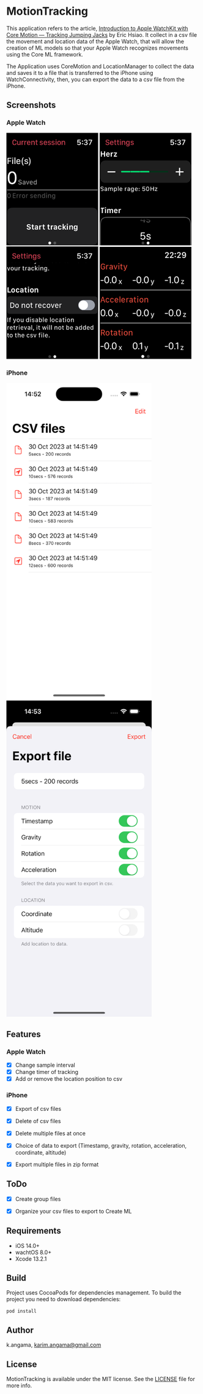 # MotionTracking

This application refers to the article, [Introduction to Apple WatchKit with Core Motion — Tracking Jumping Jacks](https://heartbeat.comet.ml/introduction-to-apple-watchkit-with-core-motion-tracking-jumping-jacks-259ee80d1210) by Eric Hsiao.
It collect in a csv file the movement and location data of the Apple Watch, that will allow the creation of ML models so that your Apple Watch recognizes movements using the Core ML framework.

The Application uses CoreMotion and LocationManager to collect the data and saves it to a file that is transferred to the iPhone using WatchConnectivity, then, you can export the data to a csv file from the iPhone.


## Screenshots

### Apple Watch 
<img src="Screenshots/screenshot-applewatch-1.png" width="240" /> <img src="Screenshots/screenshot-applewatch-2.png" width="240" /> <img src="Screenshots/screenshot-applewatch-3.png" width="240" /> <img src="Screenshots/screenshot-applewatch-4.png" width="240" />

### iPhone
<img src="Screenshots/screenshot-iphone-1.png" width="380" /> <img src="Screenshots/screenshot-iphone-2.png" width="380" />


## Features

### Apple Watch
- [x] Change sample interval
- [x] Change timer of tracking
- [x] Add or remove the location position to csv

### iPhone
- [x] Export of csv files
- [x] Delete of csv files
- [x] Delete multiple files at once
- [x] Choice of data to export (Timestamp, gravity, rotation, acceleration, coordinate, altitude)
- [x] Export multiple files in zip format


## ToDo

- [x] Create group files
- [x] Organize your csv files to export to Create ML


## Requirements

- iOS 14.0+
- wachtOS 8.0+
- Xcode 13.2.1


## Build

Project uses CocoaPods for dependencies management. To build the project you need to download dependencies:

```
pod install
```


## Author

k.angama, karim.angama@gmail.com


## License

MotionTracking is available under the MIT license. See the [LICENSE](https://github.com/k-angama/MotionTracking/blob/master/LICENSE) file for more info.
